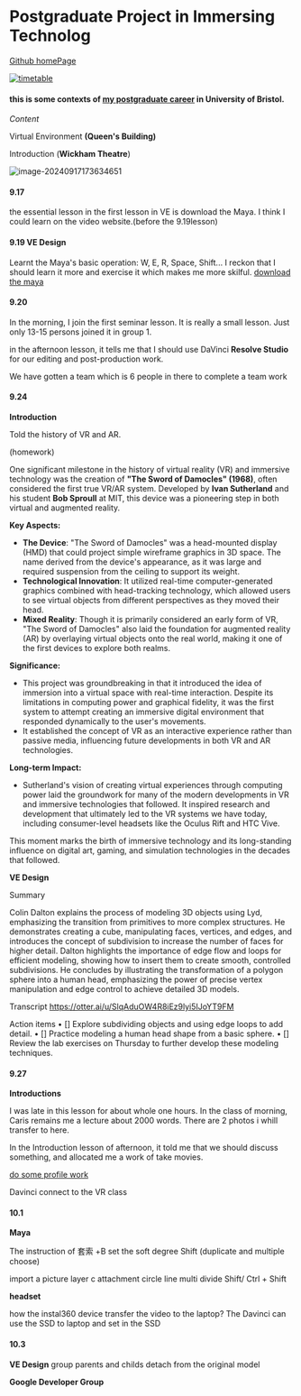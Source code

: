 # Postgraduate Project in Immersing Technolog
[Github homePage](https://github.com/hmy21)

[![timetable](C:\Users\Administrator\AppData\Roaming\Typora\typora-user-images\image-20240917173301239.png)]()

#### this is some contexts of [my postgraduate career](https://www.ole.bris.ac.uk/ultra/course) in University of Bristol.

*Content*

Virtual Environment  **(Queen's Building)**



Introduction  (**Wickham Theatre**)

![image-20240917173634651](C:\Users\Administrator\AppData\Roaming\Typora\typora-user-images\image-20240917173634651.png)




#### 9.17 

the essential lesson in the first lesson in VE is download the Maya. I think I could learn on the video website.(before the 9.19lesson)

#### 9.19 VE Design

Learnt the Maya's basic operation: W, E, R, Space, Shift... I reckon that I should learn it more and exercise it  which makes me more skilful.
[download the maya](https://www.autodesk.com/education/edu-software/overview)

#### 9.20    

In the morning, I join the first seminar lesson.  It is really a small lesson. Just only 13-15 persons joined it in group 1.

in the afternoon lesson, it tells me that I should use DaVinci **Resolve Studio** for our editing and post-production work.

We have gotten a team which is 6 people in there to complete a team work

#### 9.24 

**Introduction**

Told the history of VR and AR.

(homework)

One significant milestone in the history of virtual reality (VR) and immersive technology was the creation of **"The Sword of Damocles" (1968)**, often considered the first true VR/AR system. Developed by **Ivan Sutherland** and his student **Bob Sproull** at MIT, this device was a pioneering step in both virtual and augmented reality.

**Key Aspects:**

- **The Device**: "The Sword of Damocles" was a head-mounted display (HMD) that could project simple wireframe graphics in 3D space. The name derived from the device's appearance, as it was large and required suspension from the ceiling to support its weight.
- **Technological Innovation**: It utilized real-time computer-generated graphics combined with head-tracking technology, which allowed users to see virtual objects from different perspectives as they moved their head.
- **Mixed Reality**: Though it is primarily considered an early form of VR, "The Sword of Damocles" also laid the foundation for augmented reality (AR) by overlaying virtual objects onto the real world, making it one of the first devices to explore both realms.

**Significance:**

- This project was groundbreaking in that it introduced the idea of immersion into a virtual space with real-time interaction. Despite its limitations in computing power and graphical fidelity, it was the first system to attempt creating an immersive digital environment that responded dynamically to the user's movements.
- It established the concept of VR as an interactive experience rather than passive media, influencing future developments in both VR and AR technologies.

**Long-term Impact:**

- Sutherland's vision of creating virtual experiences through computing power laid the groundwork for many of the modern developments in VR and immersive technologies that followed. It inspired research and development that ultimately led to the VR systems we have today, including consumer-level headsets like the Oculus Rift and HTC Vive.

This moment marks the birth of immersive technology and its long-standing influence on digital art, gaming, and simulation technologies in the decades that followed.



**VE Design**

Summary

Colin Dalton explains the process of modeling 3D objects using Lyd, emphasizing the transition from primitives to more complex structures. He demonstrates creating a cube, manipulating faces, vertices, and edges, and introduces the concept of subdivision to increase the number of faces for higher detail. Dalton highlights the importance of edge flow and loops for efficient modeling, showing how to insert them to create smooth, controlled subdivisions. He concludes by illustrating the transformation of a polygon sphere into a human head, emphasizing the power of precise vertex manipulation and edge control to achieve detailed 3D models.

Transcript
https://otter.ai/u/SlqAduOW4R8iEz9lyi5IJoYT9FM

Action items
• [] Explore subdividing objects and using edge loops to add detail.
• [] Practice modeling a human head shape from a basic sphere.
• [] Review the lab exercises on Thursday to further develop these modeling techniques.


#### 9.27

**Introductions**

I was late in this lesson for about whole one hours.
In the class of morning, Caris remains me a lecture about 2000 words. There are 2 photos i whill transfer to here.

In the Introduction lesson of afternoon, it told me that we should discuss something, and allocated me a work of take movies.

  [do some profile work](https://github.com/github-education-experiences/launchpad-profile-readme)

Davinci connect to the VR class



#### 10.1

**Maya**

The instruction of 套索  +B set the soft degree Shift (duplicate and multiple choose) 

import a picture  layer  c attachment  circle line multi divide Shift/ Ctrl + Shift

**headset**

how the instal360 device transfer the video to the laptop? The Davinci can use the SSD to laptop and set in the SSD 

#### 10.3
**VE Design**
group parents and childs  detach from the original model 

**Google Developer Group**